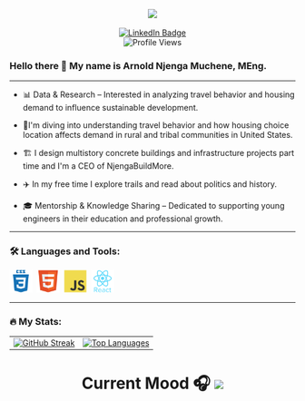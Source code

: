 <!-- The "Hello there" greeting -->
<p align="center">
  <img src="https://capsule-render.vercel.app/api?type=waving&height=130&color=gradient&text=Hello%20There%20😃&reversal=false&fontAlignY=34"/>
</p>

<!-- LinkedIn badge that redirects to my official LinkedIn profile -->
<div id="badges" align="center">
  <a href="https://www.linkedin.com/in/arnoldnjenga/">
    <img src="https://img.shields.io/badge/LinkedIn-blue?logo=linkedin&logoColor=white&style=for-the-badge" alt="LinkedIn Badge"/>
  </a>
</div>

<!-- The profile views button -->
<div id="badges" align="center">
  <img src="https://komarev.com/ghpvc/?username=ArnoldMuchene&style=flat-square&color=blue" alt="Profile Views"/>
</div>

### Hello there 👋 My name is Arnold Njenga Muchene, MEng.
--- 

- 📊 Data & Research – Interested in analyzing travel behavior and housing demand to influence sustainable development.

- 🚀I'm diving into understanding travel behavior and how housing choice location affects demand in rural and tribal communities in United States.

- 🏗️ I design multistory concrete buildings and infrastructure projects part time and I'm a CEO of NjengaBuildMore.

- ✈️ In my free time I explore trails and read about politics and history.

- 🎓 Mentorship & Knowledge Sharing – Dedicated to supporting young engineers in their education and professional growth.

   
---

### 🛠️ Languages and Tools:

<div>
  
  <img src="https://github.com/devicons/devicon/blob/master/icons/css3/css3-plain-wordmark.svg"  title="CSS3" alt="CSS" width="40" height="40"/>&nbsp;
  <img src="https://github.com/devicons/devicon/blob/master/icons/html5/html5-original.svg" title="HTML5" alt="HTML" width="40" height="40"/>&nbsp;
  <img src="https://github.com/devicons/devicon/blob/master/icons/javascript/javascript-original.svg" title="JavaScript" alt="JavaScript" width="40" height="40"/>&nbsp;
  <img src="https://github.com/devicons/devicon/blob/master/icons/react/react-original-wordmark.svg" title="React" alt="React" width="40" height="40"/>&nbsp;

</div>

---

### 🔥 My Stats:
<table>
  <tr>
    <td>
    <!-- GitHub streak stats -->
      <a href="https://git.io/streak-stats">
        <img src="https://streak-stats.demolab.com?user=ArnoldMuchene&theme=dark" alt="GitHub Streak">
      </a>
    </td>
    <td>
    <!-- GitHub top language stats -->
      <a href="https://github.com/anuraghazra/github-readme-stats">
        <img src="https://github-readme-stats.vercel.app/api/top-langs/?username=ArnoldMuchene" alt="Top Languages">
      </a>
    </td>
  </tr>
</table>

<!-- Spotify current listen -->

<h1 align="center">
  Current Mood 🎧
  <a><i style="font-size: 10px" class="bx bx-tada-hover">
                                <img src="https://spotify-github-profile.kittinanx.com/api/view?uid=arnoldnjenga&cover_image=false&theme=default&show_offline=false&background_color=121212&interchange=false&bar_color_cover=true)](https://spotify-github-profile.kittinanx.com/api/view?uid=arnoldnjenga&redirect=true)"></img>
    
  </i></a>
</h1>
